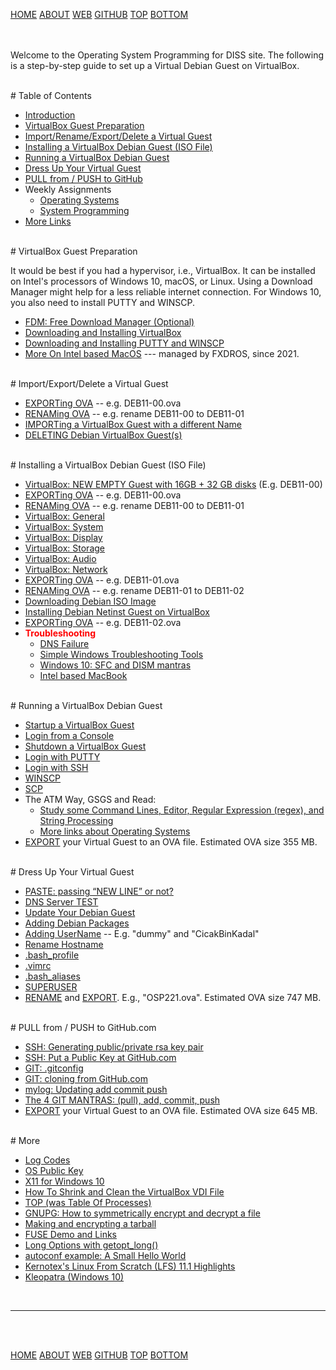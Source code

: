 ---
---

[HOME](index.md)
[ABOUT](README.md)
[WEB](https://os2xx.github.io/osp4diss/)
[GITHUB](https://github.com/os2xx/osp4diss/)
[TOP](#)
[BOTTOM](#endofpage)

<br id="idx00"><br>
Welcome to the Operating System Programming for DISS site.
The following is a step-by-step guide to set up a Virtual Debian Guest on VirtualBox.

<br id="idx00a">
# Table of Contents

* [Introduction](#idx00)
* [VirtualBox Guest Preparation](#idx00b)
* [Import/Rename/Export/Delete a Virtual Guest](#idx01)
* [Installing a VirtualBox Debian Guest (ISO File)](#idx02)
* [Running a VirtualBox Debian Guest](#idx03)
* [Dress Up Your Virtual Guest](#idx04)
* [PULL from / PUSH to GitHub](#idx05)
* Weekly Assignments
  * [Operating Systems](AOS.md)
  * [System Programming](ASP.md)
* [More Links](#idx06)

<br id="idx00b">
# VirtualBox Guest Preparation

It would be best if you had a hypervisor, i.e., VirtualBox.
It can be installed on Intel's processors of Windows 10, macOS, or Linux.
Using a Download Manager might help for a less reliable internet connection.
For Windows 10, you also need to install PUTTY and WINSCP.

* [FDM: Free Download Manager (Optional)](InstallFDM.md)
* [Downloading and Installing VirtualBox](InstallVirtualBox.md)
* [Downloading and Installing PUTTY and WINSCP](SSHGuest.md)
* [More On Intel based MacOS](https://fxdros.github.io/virtualbox-on-macos/)
  --- managed by FXDROS, since 2021.

<br id="idx01">
# Import/Export/Delete a Virtual Guest

* [EXPORTing OVA](DebianGuestExportOva.md) -- e.g. DEB11-00.ova
* [RENAMing OVA](DebianGuestExportOva1.md) -- e.g. rename DEB11-00 to DEB11-01
* [IMPORTing a VirtualBox Guest with a different Name](DebianGuestImportOva.md)
* [DELETING Debian VirtualBox Guest(s)](DebianGuestDeleteOva.md)

<br id="idx02">
# Installing a VirtualBox Debian Guest (ISO File)

* [VirtualBox: NEW EMPTY Guest with 16GB + 32 GB disks](DebianGuestOnVirtualBox1.md) (E.g. DEB11-00)
* [EXPORTing OVA](DebianGuestExportOva.md) -- e.g. DEB11-00.ova
* [RENAMing OVA](DebianGuestExportOva1.md) -- e.g. rename DEB11-00 to DEB11-01
* [VirtualBox: General](DebianGuestOnVirtualBox2.md)
* [VirtualBox: System](DebianGuestOnVirtualBox3.md)
* [VirtualBox: Display](DebianGuestOnVirtualBox4.md)
* [VirtualBox: Storage](DebianGuestOnVirtualBox5.md)
* [VirtualBox: Audio](DebianGuestOnVirtualBox6.md)
* [VirtualBox: Network](DebianGuestOnVirtualBox7.md)
* [EXPORTing OVA](DebianGuestExportOva2.md) -- e.g. DEB11-01.ova
* [RENAMing OVA](DebianGuestExportOva3.md) -- e.g. rename DEB11-01 to DEB11-02
* [Downloading Debian ISO Image](DebianISOImage.md)
* [Installing Debian Netinst Guest on VirtualBox](InstallDebianNetinst.md)
* [EXPORTing OVA](DebianGuestExportOva4.md) -- e.g. DEB11-02.ova
* <span style="color:red;font-weight:bold;">Troubleshooting</span>
  * [DNS Failure](osp-117.md)
  * [Simple Windows Troubleshooting Tools](https://rahmatm.samik-ibrahim.vlsm.org/2021/10/four-simple-windows-troubleshooting.html)
  * [Windows 10: SFC and DISM mantras](https://rahmatm.samik-ibrahim.vlsm.org/2021/07/windows-10-sfc-and-dism-mantras.html)
  * [Intel based MacBook](https://fxdros.github.io/virtualbox-on-macos/)

<br id="idx03">
# Running a VirtualBox Debian Guest

* [Startup a VirtualBox Guest](osp-002-startup.md)
* [Login from a Console](osp-002-login.md)
* [Shutdown a VirtualBox Guest](osp-002-shutdown.md)
* [Login with PUTTY](osp-002-putty.md)
* [Login with SSH](osp-002-ssh.md)
* [WINSCP](osp-002-winscp.md)
* [SCP](osp-002-scp.md)
* The ATM Way, GSGS and Read:
  * [Study some Command Lines, Editor, Regular Expression (regex), and String Processing](Welcome2GNULinux.md)
  * [More links about Operating Systems](osp-115.md)
* [EXPORT](#idx01) your Virtual Guest to an OVA file. Estimated OVA size 355 MB.

<br id="idx04">
# Dress Up Your Virtual Guest

* [PASTE: passing “NEW LINE” or not?](osp-116.md)
* [DNS Server TEST](osp-118.md)
* [Update Your Debian Guest](osp-102.md)
* [Adding Debian Packages](osp-103.md)
* [Adding UserName](osp-104.md) -- E.g. "dummy" and "CicakBinKadal"
* [Rename Hostname](osp-105.md)
* [.bash_profile](osp-106.md)
* [.vimrc](osp-107.md)
* [.bash_aliases](osp-108.md)
* [SUPERUSER](osp-109.md)
* [RENAME](DebianGuestExportOva1.md) and [EXPORT](DebianGuestExportOva.md).
  E.g., "OSP221.ova".  Estimated OVA size 747 MB.

<br id="idx05">
# PULL from / PUSH to GitHub.com

* [SSH: Generating public/private rsa key pair](osp-110.md)
* [SSH: Put a Public Key at GitHub.com](osp-111.md)
* [GIT: .gitconfig](osp-112.md)
* [GIT: cloning from GitHub.com](osp-113.md)
* [mylog: Updating add commit push](osp-114.md)
* [The 4 GIT MANTRAS: (pull), add, commit, push](osp-119.md)
* [EXPORT](#idx01) your Virtual Guest to an OVA file. Estimated OVA size 645 MB.

<br id="idx06">
# More

* [Log Codes](ETC/logCodes.txt)
* [OS Public Key](ETC/rmspubkey.txt)
* [X11 for Windows 10](osp-003.md)
* [How To Shrink and Clean the VirtualBox VDI File](https://lfs.vlsm.org/LFS-02-5.html)
* [TOP (was Table Of Processes)](osp-101.md)
* [GNUPG: How to symmetrically encrypt and decrypt a file](osp-121.md)
* [Making and encrypting a tarball](osp-001.md)
* [FUSE Demo and Links](osp-120.md)
* [Long Options with getopt_long()](osp-122.md)
* [autoconf example: A Small Hello World](osp-123.md)
* [Kernotex's Linux From Scratch (LFS) 11.1 Highlights](osp-124.md)
* [Kleopatra (Windows 10)](CBKadal3.md)

<br>
<hr>
<br id="endofpage"><br>

[HOME](index.md)
[ABOUT](README.md)
[WEB](https://os2xx.github.io/osp4diss/)
[GITHUB](https://github.com/os2xx/osp4diss/)
[TOP](#)
[BOTTOM](#endofpage)
<br>

